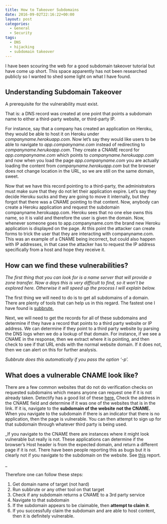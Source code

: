 ```yaml
---
title: How to Takeover Subdomains
date: 2016-09-02T22:16:22+00:00
layout: post
categories:
  - General
  - Security
tags:
  - DNS
  - hijacking
  - subdomain takeover
---
```

I have been scouring the web for a good subdomain takeover tutorial but have come up short. This space apparently has not been researched publicly so I wanted to shed some light on what I have found.

## Understanding Subdomain Takeover

A prerequisite for the vulnerability must exist.

That is: a DNS record was created at one point that points a subdomain name to either a third-party website, or third-party IP.

For instance, say that a company has created an application on Heroku, they would be able to host it on Heroku under _companyname.herokuapp.com_. Now let&#8217;s say they would like users to be able to navigate to _app.companyname.com_ instead of redirecting to _companyname.herukoapp.com_. They create a CNAME record for _app.companyname.com_ which points to _companyname.herokuapp.com_ and now when you load the page _app.companyname.com_ you are actually loading the content from _companyname.herokuapp.com_ but the browser does not change location in the URL, so we are still on the same domain, sweet.

Now that we have this record pointing to a third-party, the administrators must make sure that they do not let their application expire. Let&#8217;s say they decide Heroku sucks and they are going to move it internally, but they forgot that there was a CNAME pointing to that content. Now, anybody can create a Heroku application and request the subdomain companyname.herokuapp.com. Heroku sees that no one else owns this name, so it is valid and therefore the user is given the domain. Now, whenever someone goes to app.companyname.com the brand new Heroku application is displayed on the page. At this point the attacker can create forms to trick the user that they are interacting with companyname.com. This was an example of a CNAME being incorrect, but could also happen with IP addresses, in that case the attacker has to request the IP address specifically from a host and hope they receive it.

## How can we find these vulnerabilities?

_The first thing that you can look for is a name server that will provide a zone transfer. Now a days this is very difficult to find, so it won&#8217;t be explored here. Otherwise it will speed up the process I will explain below._

The first thing we will need to do is to get all subdomains of a domain. There are plenty of tools that can help us in this regard. The fastest one I have found is [subbrute.](https://github.com/TheRook/subbrute)

Next, we will need to get the records for all of these subdomains and determine if they have a record that points to a third party website or IP address. We can determine if they point to a third party website by parsing the DNS logs when we do a lookup of that domain. For instance, if we see a CNAME in the response, then we extract where it is pointing, and then check to see if that URL ends with the normal website domain. If it does not, then we can alert on this for further analysis.

_Subbrute does this automatically if you pass the option &#8216;-p&#8217;._

## What does a vulnerable CNAME look like?

There are a few common websites that do not do verification checks on requested subdomains which means anyone can request one if it is not already taken. Detectify has a good list of these [here.](https://labs.detectify.com/2014/10/21/hostile-subdomain-takeover-using-herokugithubdesk-more/) Check the address in the CNAME field and determine if it was one of the websites that is in the link. If it is, navigate to the **subdomain of the website** **not the CNAME.** When you navigate to the subdomain if there is an indicator that there is no application, then the page is vulnerable. You can then attempt to sign up for that subdomain through whatever third party is being used.

_If you navigate to the CNAME there are instances where it might look vulnerable but really is not. These applications can determine if the browser&#8217;s Host header is from the expected domain, and return a different page if it is not. There have been people reporting this as bugs but it is clearly not if you navigate to the subdomain on the website. See [this](https://hackerone.com/reports/175397) report.
  
_ 

Therefore one can follow these steps:

  1. Get domain name of target (not hard)
  2. Run subbrute or any other tool on that target
  3. Check if any subdomain returns a CNAME to a 3rd party service
  4. Navigate to that subdomain
  5. If the subdomain appears to be claimable, then **attempt to claim it**.
  6. If you successfully claim the subdomain and are able to host content, then it is definitely vulnerable.

&nbsp;

&nbsp;
